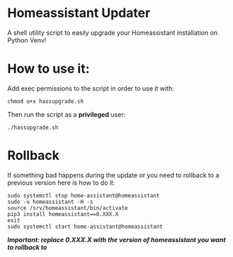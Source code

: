 # Homeassistant Updater
A shell utility script to easily upgrade your Homeassistant installation on Python Venv!

# How to use it:

Add exec permissions to the script in order to use it with:
```
chmod u+x hassupgrade.sh
```
Then run the script as a **privileged** user:
```
./hassupgrade.sh
```
# Rollback
If something bad happens during the update or you need to rollback to a previous version here is how to do it:
```
sudo systemctl stop home-assistant@homeassistant
sudo -u homeassistant -H -s
source /srv/homeassistant/bin/activate
pip3 install homeassistant==0.XXX.X
exit
sudo systemctl start home-assistant@homeassistant
```
***Important: replace 0.XXX.X with the version of homeassistant you want to rollback to***
